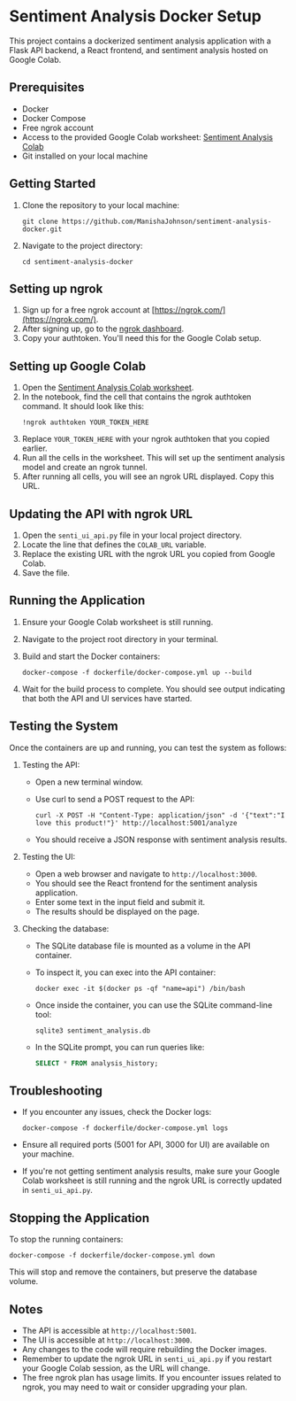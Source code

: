 # Sentiment Analysis Docker Setup

This project contains a dockerized sentiment analysis application with a Flask API backend, a React frontend, and sentiment analysis hosted on Google Colab.

## Prerequisites

- Docker
- Docker Compose
- Free ngrok account
- Access to the provided Google Colab worksheet: [Sentiment Analysis Colab](https://colab.research.google.com/drive/1Mw94LlDDHlBJlecOunbtcpgOTQC2nhL0?usp=sharing)
- Git installed on your local machine

## Getting Started

1. Clone the repository to your local machine:
   ```
   git clone https://github.com/ManishaJohnson/sentiment-analysis-docker.git
   ```

2. Navigate to the project directory:
   ```
   cd sentiment-analysis-docker
   ```

## Setting up ngrok

1. Sign up for a free ngrok account at [https://ngrok.com/](https://ngrok.com/).
2. After signing up, go to the [ngrok dashboard](https://dashboard.ngrok.com/get-started/your-authtoken).
3. Copy your authtoken. You'll need this for the Google Colab setup.

## Setting up Google Colab

1. Open the [Sentiment Analysis Colab worksheet](https://colab.research.google.com/drive/1Mw94LlDDHlBJlecOunbtcpgOTQC2nhL0?usp=sharing).
2. In the notebook, find the cell that contains the ngrok authtoken command. It should look like this:
   ```
   !ngrok authtoken YOUR_TOKEN_HERE
   ```
3. Replace `YOUR_TOKEN_HERE` with your ngrok authtoken that you copied earlier.
4. Run all the cells in the worksheet. This will set up the sentiment analysis model and create an ngrok tunnel.
5. After running all cells, you will see an ngrok URL displayed. Copy this URL.

## Updating the API with ngrok URL

1. Open the `senti_ui_api.py` file in your local project directory.
2. Locate the line that defines the `COLAB_URL` variable.
3. Replace the existing URL with the ngrok URL you copied from Google Colab.
4. Save the file.

## Running the Application

1. Ensure your Google Colab worksheet is still running.
2. Navigate to the project root directory in your terminal.
3. Build and start the Docker containers:

   ```
   docker-compose -f dockerfile/docker-compose.yml up --build
   ```

4. Wait for the build process to complete. You should see output indicating that both the API and UI services have started.

## Testing the System

Once the containers are up and running, you can test the system as follows:

1. Testing the API:
   - Open a new terminal window.
   - Use curl to send a POST request to the API:

     ```
     curl -X POST -H "Content-Type: application/json" -d '{"text":"I love this product!"}' http://localhost:5001/analyze
     ```

   - You should receive a JSON response with sentiment analysis results.

2. Testing the UI:
   - Open a web browser and navigate to `http://localhost:3000`.
   - You should see the React frontend for the sentiment analysis application.
   - Enter some text in the input field and submit it.
   - The results should be displayed on the page.

3. Checking the database:
   - The SQLite database file is mounted as a volume in the API container.
   - To inspect it, you can exec into the API container:

     ```
     docker exec -it $(docker ps -qf "name=api") /bin/bash
     ```

   - Once inside the container, you can use the SQLite command-line tool:

     ```
     sqlite3 sentiment_analysis.db
     ```

   - In the SQLite prompt, you can run queries like:

     ```sql
     SELECT * FROM analysis_history;
     ```

## Troubleshooting

- If you encounter any issues, check the Docker logs:

  ```
  docker-compose -f dockerfile/docker-compose.yml logs
  ```

- Ensure all required ports (5001 for API, 3000 for UI) are available on your machine.
- If you're not getting sentiment analysis results, make sure your Google Colab worksheet is still running and the ngrok URL is correctly updated in `senti_ui_api.py`.

## Stopping the Application

To stop the running containers:

```
docker-compose -f dockerfile/docker-compose.yml down
```

This will stop and remove the containers, but preserve the database volume.

## Notes

- The API is accessible at `http://localhost:5001`.
- The UI is accessible at `http://localhost:3000`.
- Any changes to the code will require rebuilding the Docker images.
- Remember to update the ngrok URL in `senti_ui_api.py` if you restart your Google Colab session, as the URL will change.
- The free ngrok plan has usage limits. If you encounter issues related to ngrok, you may need to wait or consider upgrading your plan.